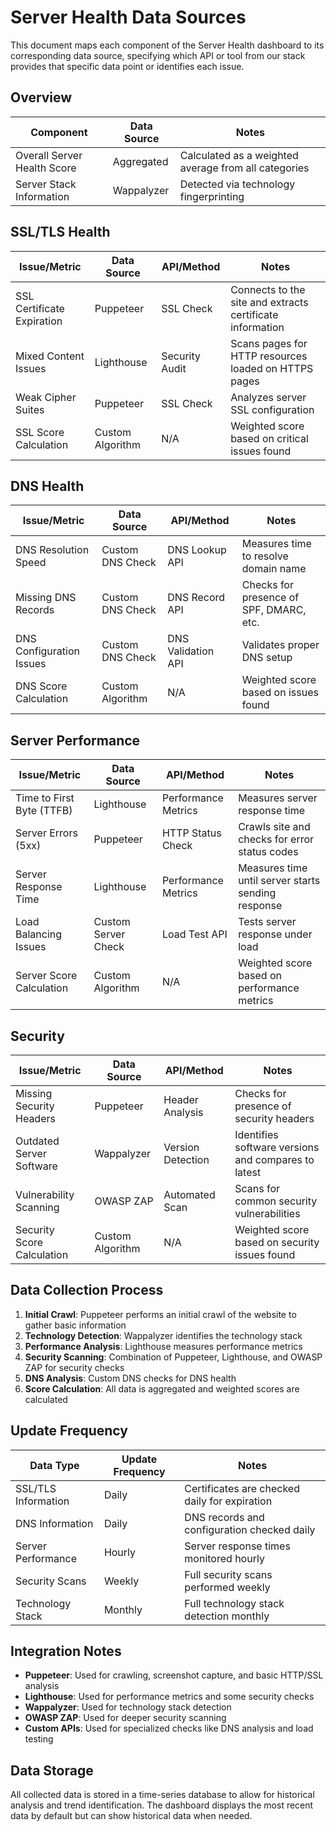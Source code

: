 # Server Health Data Sources

This document maps each component of the Server Health dashboard to its corresponding data source, specifying which API or tool from our stack provides that specific data point or identifies each issue.

## Overview

| Component | Data Source | Notes |
|-----------|-------------|-------|
| Overall Server Health Score | Aggregated | Calculated as a weighted average from all categories |
| Server Stack Information | Wappalyzer | Detected via technology fingerprinting |

## SSL/TLS Health

| Issue/Metric | Data Source | API/Method | Notes |
|--------------|-------------|-----------|-------|
| SSL Certificate Expiration | Puppeteer | SSL Check | Connects to the site and extracts certificate information |
| Mixed Content Issues | Lighthouse | Security Audit | Scans pages for HTTP resources loaded on HTTPS pages |
| Weak Cipher Suites | Puppeteer | SSL Check | Analyzes server SSL configuration |
| SSL Score Calculation | Custom Algorithm | N/A | Weighted score based on critical issues found |

## DNS Health

| Issue/Metric | Data Source | API/Method | Notes |
|--------------|-------------|-----------|-------|
| DNS Resolution Speed | Custom DNS Check | DNS Lookup API | Measures time to resolve domain name |
| Missing DNS Records | Custom DNS Check | DNS Record API | Checks for presence of SPF, DMARC, etc. |
| DNS Configuration Issues | Custom DNS Check | DNS Validation API | Validates proper DNS setup |
| DNS Score Calculation | Custom Algorithm | N/A | Weighted score based on issues found |

## Server Performance

| Issue/Metric | Data Source | API/Method | Notes |
|--------------|-------------|-----------|-------|
| Time to First Byte (TTFB) | Lighthouse | Performance Metrics | Measures server response time |
| Server Errors (5xx) | Puppeteer | HTTP Status Check | Crawls site and checks for error status codes |
| Server Response Time | Lighthouse | Performance Metrics | Measures time until server starts sending response |
| Load Balancing Issues | Custom Server Check | Load Test API | Tests server response under load |
| Server Score Calculation | Custom Algorithm | N/A | Weighted score based on performance metrics |

## Security

| Issue/Metric | Data Source | API/Method | Notes |
|--------------|-------------|-----------|-------|
| Missing Security Headers | Puppeteer | Header Analysis | Checks for presence of security headers |
| Outdated Server Software | Wappalyzer | Version Detection | Identifies software versions and compares to latest |
| Vulnerability Scanning | OWASP ZAP | Automated Scan | Scans for common security vulnerabilities |
| Security Score Calculation | Custom Algorithm | N/A | Weighted score based on security issues found |

## Data Collection Process

1. **Initial Crawl**: Puppeteer performs an initial crawl of the website to gather basic information
2. **Technology Detection**: Wappalyzer identifies the technology stack
3. **Performance Analysis**: Lighthouse measures performance metrics
4. **Security Scanning**: Combination of Puppeteer, Lighthouse, and OWASP ZAP for security checks
5. **DNS Analysis**: Custom DNS checks for DNS health
6. **Score Calculation**: All data is aggregated and weighted scores are calculated

## Update Frequency

| Data Type | Update Frequency | Notes |
|-----------|------------------|-------|
| SSL/TLS Information | Daily | Certificates are checked daily for expiration |
| DNS Information | Daily | DNS records and configuration checked daily |
| Server Performance | Hourly | Server response times monitored hourly |
| Security Scans | Weekly | Full security scans performed weekly |
| Technology Stack | Monthly | Full technology stack detection monthly |

## Integration Notes

- **Puppeteer**: Used for crawling, screenshot capture, and basic HTTP/SSL analysis
- **Lighthouse**: Used for performance metrics and some security checks
- **Wappalyzer**: Used for technology stack detection
- **OWASP ZAP**: Used for deeper security scanning
- **Custom APIs**: Used for specialized checks like DNS analysis and load testing

## Data Storage

All collected data is stored in a time-series database to allow for historical analysis and trend identification. The dashboard displays the most recent data by default but can show historical data when needed.
